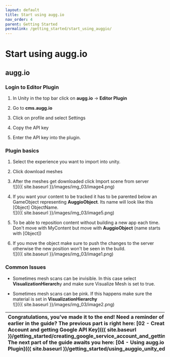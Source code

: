 ```yaml
---
layout: default
title: Start using augg.io
nav_order: 4
parent: Getting Started
permalink: /getting_started/start_using_auggio/
---
```


# **Start using augg.io**

## augg.io

### Login to Editor Plugin

1. In Unity in the top bar click on **augg.io** \-\> **Editor Plugin**

2. Go to **cms.augg.io**

3. Click on profile and select Settings

4. Copy the API key

5. Enter the API key into the plugin.

### 

### Plugin basics

1. Select the experience you want to import into unity.

2. Click download meshes

3. After the meshes get downloaded click Import scene from server  
   ![]({{ site.baseurl }}/images/img_03/image4.png)

4. If you want your content to be tracked it has to be parented below an GameObject representing **AuggioObject**. Its name will look like this \[Object\] ObjectName.  
   ![]({{ site.baseurl }}/images/img_03/image5.png)

5. To be able to reposition content without building a new app each time. Don't move with MyContent but move with **AuggioObject** (name starts with \[Object\])

6. If you move the object make sure to push the changes to the server otherwise the new position won't be seen in the build.  
   ![]({{ site.baseurl }}/images/img_03/image1.png)

### 

### 

### Common Issues

* Sometimes mesh scans can be invisible. In this case select **VisualizationHierarch**y and make sure Visualize Mesh is set to true.

* Sometimes mesh scans can be pink. If this happens make sure the material is set in **VisualizationHierarchy**  
  ![]({{ site.baseurl }}/images/img_03/image2.png)

| Congratulations, you've made it to the end! Need a reminder of what you've done earlier in the guide? The previous part is right here: [02 - Creating Google Service Account and getting Google API Key]({{ site.baseurl }}/getting_started/creating_google_service_account_and_getting_google_api_key/) The next part of the guide awaits you here:   [04 - Using augg.io Unity Editor Plugin]({{ site.baseurl }}/getting_started/using_auggio_unity_editor_plugin/) |
| :---- |